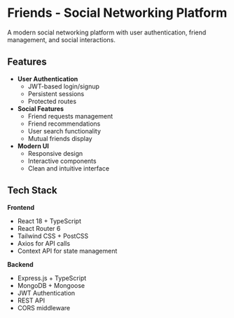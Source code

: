 # Friends - Social Networking Platform

A modern social networking platform with user authentication, friend management, and social interactions.

## Features

- **User Authentication**
  - JWT-based login/signup
  - Persistent sessions
  - Protected routes
- **Social Features**
  - Friend requests management
  - Friend recommendations
  - User search functionality
  - Mutual friends display
- **Modern UI**
  - Responsive design
  - Interactive components
  - Clean and intuitive interface

## Tech Stack

**Frontend**

- React 18 + TypeScript
- React Router 6
- Tailwind CSS + PostCSS
- Axios for API calls
- Context API for state management

**Backend**

- Express.js + TypeScript
- MongoDB + Mongoose
- JWT Authentication
- REST API
- CORS middleware
